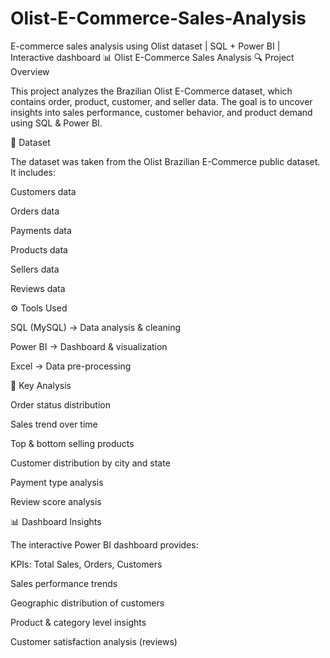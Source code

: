 # Olist-E-Commerce-Sales-Analysis
E-commerce sales analysis using Olist dataset | SQL + Power BI | Interactive dashboard
📊 Olist E-Commerce Sales Analysis
🔍 Project Overview

This project analyzes the Brazilian Olist E-Commerce dataset, which contains order, product, customer, and seller data. The goal is to uncover insights into sales performance, customer behavior, and product demand using SQL & Power BI.

📂 Dataset

The dataset was taken from the Olist Brazilian E-Commerce public dataset.
It includes:

Customers data

Orders data

Payments data

Products data

Sellers data

Reviews data

⚙️ Tools Used

SQL (MySQL) → Data analysis & cleaning

Power BI → Dashboard & visualization

Excel → Data pre-processing

📑 Key Analysis

Order status distribution

Sales trend over time

Top & bottom selling products

Customer distribution by city and state

Payment type analysis

Review score analysis

📊 Dashboard Insights

The interactive Power BI dashboard provides:

KPIs: Total Sales, Orders, Customers

Sales performance trends

Geographic distribution of customers

Product & category level insights

Customer satisfaction analysis (reviews)
